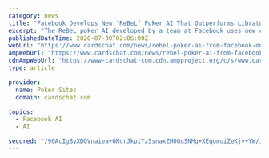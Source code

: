 ```yaml
---
category: news
title: "Facebook Develops New ‘ReBeL’ Poker AI That Outperforms Libratus"
excerpt: "The ReBeL poker AI developed by a team at Facebook uses new concepts in self-learning to help it excel at a variety of imperfect-information games."
publishedDateTime: 2020-07-30T02:06:00Z
webUrl: "https://www.cardschat.com/news/rebel-poker-ai-from-facebook-outperforms-libratus-92588"
ampWebUrl: "https://www.cardschat.com/news/rebel-poker-ai-from-facebook-outperforms-libratus-92588/amp/"
cdnAmpWebUrl: "https://www-cardschat-com.cdn.ampproject.org/c/s/www.cardschat.com/news/rebel-poker-ai-from-facebook-outperforms-libratus-92588/amp/"
type: article

provider:
  name: Poker Sites
  domain: cardschat.com

topics:
  - Facebook AI
  - AI

secured: "/90AcIgByXDQVnaiea+6McrJkpiYz5snaxZH0QuSNMq+XEqomuiZeKjv+YW/iNm0Dhuas613Pj6PBPYcrg9sNfTlNWghgS/XMJqgpYIrjlkWBQ7Wf9u6hYT+vhkJJzgg7Ewk2HWW3v104tlhZvC+a+dkRRlS3lJU/zQxvqjj1818ZwUb2HwIHy/Pa+DlvgLr14NCWnIeru2JW+YeOPhEyQfPYYKFlOW8ZUjTj2U09ShTZxl7dcitOWiuIdrDOMNxbBSBOUOtZO3Aztt5usCj8qkHAtTqbBr2BWtktVojU9C+21OW2EknxvsO5dgYCEb1KKrdHTq05I6O1c+2FCzFZw==;PMkZTw4YwlK6xl9JiE8Ibg=="
---
```


